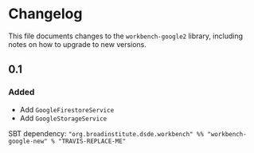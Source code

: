 # Changelog

This file documents changes to the `workbench-google2` library, including notes on how to upgrade to new versions.

## 0.1

### Added

- Add `GoogleFirestoreService`
- Add `GoogleStorageService`

SBT dependency: `"org.broadinstitute.dsde.workbench" %% "workbench-google-new" % "TRAVIS-REPLACE-ME"`